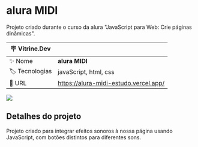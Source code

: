 # alura MIDI

Projeto criado durante o curso da alura "JavaScript para Web: Crie páginas dinâmicas".

| :placard: Vitrine.Dev |     |
| -------------  | --- |
| :sparkles: Nome        | **alura MIDI**
| :label: Tecnologias | javaScript, html, css
| :rocket: URL         | https://alura-midi-estudo.vercel.app/

![](https://imgur.com/8nDuNEr.png#vitrinedev)

## Detalhes do projeto

Projeto criado para integrar efeitos sonoros à nossa página usando JavaScript, com botões distintos para diferentes sons.
